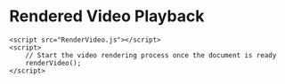 <!DOCTYPE html>
<html lang="en">
<head>
    <meta charset="UTF-8">
    <meta name="viewport" content="width=device-width, initial-scale=1.0">
    <title>Render Video Playback</title>
</head>
<body>
    <h1>Rendered Video Playback</h1>
    <canvas id="videoCanvas"></canvas>

    <script src="RenderVideo.js"></script>
    <script>
        // Start the video rendering process once the document is ready
        renderVideo();
    </script>
</body>
</html>